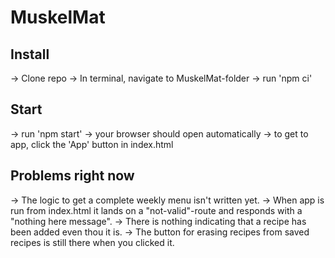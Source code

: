 # MuskelMat

## Install

-> Clone repo
-> In terminal, navigate to MuskelMat-folder
-> run 'npm ci'

## Start

-> run 'npm start'
-> your browser should open automatically
-> to get to app, click the 'App' button in index.html


## Problems right now

-> The logic to get a complete weekly menu isn't written yet.
-> When app is run from index.html it lands on a "not-valid"-route and responds with a "nothing here message".
-> There is nothing indicating that a recipe has been added even thou it is.
-> The button for erasing recipes from saved recipes is still there when you clicked it.